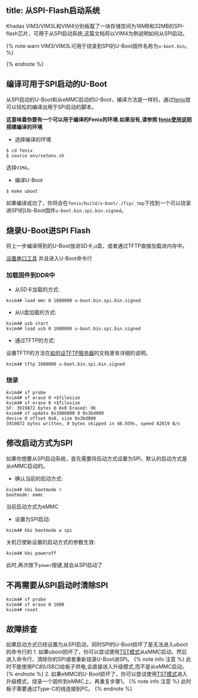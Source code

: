title: 从SPI-Flash启动系统
---

Khadas VIM3/VIM3L和VIM4分别板载了一块存储空间为16MB和32MB的SPI-flash芯片，可用于从SPI启动系统,这篇文档将以VIM4为例说明如何从SPI启动。

{% note warn VIM3/VIM3L可用于烧录到SPI的U-Boot固件名称为`u-boot.bin`。 %}

{% endnote %}

## 编译可用于SPI启动的U-Boot

从SPI启动的U-Boot和从eMMC启动的U-Boot，编译方法是一样的，通过[fenix](https://github.com/khadas/fenix)就可以轻松的编译出用于SPI启动的脚本。

**这意味着你要有一个可以用于编译的Fenix的环境.如果没有,请参照 [fenix使用说明](FenixScript.html) 搭建编译的环境**

* 选择编译的环境

```shell
$ cd fenix
$ source env/setenv.sh
```

选择`VIM4`。

* 编译U-Boot

```shell
$ make uboot
```

如果编译成功了，你将会在`fenix/build/u-boot/./fip/_tmp`下找到一个可以烧录进SPI的Ub-Boot固件`u-boot.bin.spi.bin.signed`。

## 烧录U-Boot进SPI Flash

将上一步编译得到的U-Boot放进SD卡,u盘，或者通过TFTP直接加载进内存中。

[设置串口工具](SetupSerialTool.html) 并且进入U-Boot命令行

### 加载固件到DDR中

* 从SD卡加载的方式:

```
kvim4# load mmc 0 1080000 u-boot.bin.spi.bin.signed
```

* 从U盘加载的方式:

```shell
kvim4# usb start
kvim4# load usb 0 1080000 u-boot.bin.spi.bin.signed
```

* 通过TFTP的方式:

设置TFTP的方法在[如何设TFTP服务器](SetupTFTPServer.html)的文档里有详细的说明。


```
kvim4# tftp 1080000 u-boot.bin.spi.bin.signed
```

### 烧录

```
kvim4# sf probe
kvim4# sf erase 0 +$filesize
kvim4# sf erase 0 +$filesize
SF: 3919872 bytes @ 0x0 Erased: OK
kvim4# sf update 0x1080000 0 0x3bd000
device 0 offset 0x0, size 0x3bd000
3919872 bytes written, 0 bytes skipped in 48.939s, speed 82019 B/s
```

## 修改启动方式为SPI

如果你想要从SPI启动系统，首先需要将启动方式设置为SPI，默认的启动方式是从eMMC启动的。

* 确认当前的启动方式:

```
kvim4# kbi bootmode r
bootmode: emmc
```

当前启动方式为eMMC

* 设置为SPI启动:

```
kvim4# kbi bootmode w spi
```

关机已使新设置的启动方式的参数生效:

```
kvim4# kbi poweroff
```

此时,再次按下`power`按键,就会从SPI启动了

## 不再需要从SPI启动时清除SPI

```
kvim4# sf probe
kvim4# sf erase 0 1000
kvim4# reset
```

## 故障排查
如果启动方式已经设置为从SPI启动，同时SPI的U-Boot损坏了是无法进入uboot的命令行的
	1. 如果uboot损坏了，你可以尝试使用[TST模式](BootIntoUpgradeMode.html#TST-Mode-Recommended)从eMMC启动，然后进入命令行，清除你的SPI或者重新烧录U-Boot进SPI。
	{% note info 注意 %}
		此时不能使用PC的USB口给板子供电,会直接进入升级模式,而不是从eMMC启动。
	{% endnote %}
	2. 如果eMMC的U-Boot损坏了，你可以尝试使用[TST模式](BootIntoUpgradeMode.html#TST-Mode-Recommended)进入升级模式，烧录一个固件到eMMC上，再重复步骤1。
	{% note info 注意 %}
		此时板子需要通过Type-C的线连接到PC。
	{% endnote %}
